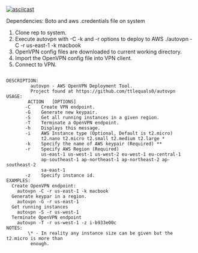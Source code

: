 [![asciicast](https://asciinema.org/a/40608.png)](https://asciinema.org/a/40608)


Dependencies: Boto and aws .credentials file on system
	


1. Clone rep to system.
2. Execute autovpn with -C -k and -r options to deploy to AWS
	./autovpn -C -r us-east-1 -k macbook
3. OpenVPN config files are downloaded to current working directory.
4. Import the OpenVPN config file into VPN client.
5. Connect to VPN.

<pre><code>
DESCRIPTION:
       	 autovpn - AWS OpenVPN Deployment Tool.
		 Project found at https://github.com/ttlequals0/autovpn
USAGE:
        ACTION	 [OPTIONS]
       -C    Create VPN endpoint.
       -G	 Generate new keypair.
       -S	 Get all running instances in a given region.
       -T	 Terminate a OpenVPN endpoint.       
       -h	 Displays this message.
       -i	 AWS Instance type (Optional, Default is t2.micro)
			 t2.nano t2.micro t2.small t2.medium t2.large *
       -k	 Specify the name of AWS keypair (Required) **
       -r	 Specify AWS Region (Required)
			 us-east-1 us-west-1 us-west-2 eu-west-1 eu-central-1
			 ap-southeast-1 ap-northeast-1 ap-northeast-2 ap-southeast-2
			 sa-east-1 
	   -z	 Specify instance id.	 
EXAMPLES:
  Create OpenVPN endpoint:
	autovpn -C -r us-east-1 -k macbook
  Generate keypar in a region.
	autovpn -G -r us-east-1
  Get running instances
	autovpn -S -r us-west-1
  Terminate OpenVPN endpoint
	autovpn -T -r us-west-1 -z i-b933e00c
NOTES:
       	\* - In reality any instance size can be given but the t2.micro is more than 
       	 enough.

</pre></code>
